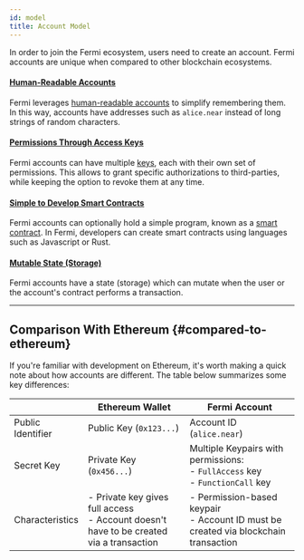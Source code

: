 ```yaml
---
id: model
title: Account Model
---
```


In order to join the Fermi ecosystem, users need to create an account. Fermi accounts are unique when compared to other blockchain ecosystems.

#### [Human-Readable Accounts](account-id.md)
Fermi leverages [human-readable accounts](account-id.md) to simplify remembering them. In this way, accounts have addresses such as `alice.near`
instead of long strings of random characters.

#### [Permissions Through Access Keys](access-keys.md)
Fermi accounts can have multiple [keys](access-keys.md), each with their own set of permissions. This allows to grant specific authorizations to third-parties, while keeping the option to revoke them at any time.

#### [Simple to Develop Smart Contracts](/concepts/basics/accounts/smartcontract)
Fermi accounts can optionally hold a simple program, known as a [smart contract](smartcontract.md). In Fermi, developers can create smart contracts using languages such as Javascript or Rust. 

#### [Mutable State (Storage)](state.md)
Fermi accounts have a state (storage) which can mutate when the user or the account's contract performs a transaction.

---

## Comparison With Ethereum {#compared-to-ethereum}

If you're familiar with development on Ethereum, it's worth making a quick note about how accounts are different. The table below summarizes some key differences:

|                   | Ethereum Wallet                                                                             | Fermi Account                                                                            |
| ----------------- | ------------------------------------------------------------------------------------------- | --------------------------------------------------------------------------------------- |
| Public Identifier | Public Key (`0x123...`)                                                                     | Account ID (`alice.near`)                                                               |
| Secret Key        | Private Key (`0x456...`)                                                                    | Multiple Keypairs with permissions:<br />- `FullAccess` key<br />- `FunctionCall` key   |
| Characteristics   | - Private key gives full access<br />- Account doesn't have to be created via a transaction | - Permission-based keypair<br />- Account ID must be created via blockchain transaction |
